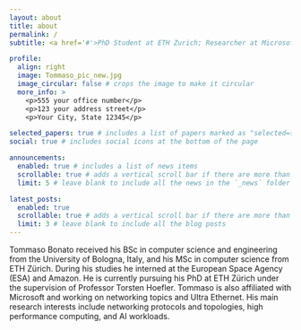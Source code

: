 ```yaml
---
layout: about
title: about
permalink: /
subtitle: <a href='#'>PhD Student at ETH Zurich; Researcher at Microsoft</a>. Address. Contacts. Motto. Etc.

profile:
  align: right
  image: Tommaso_pic_new.jpg
  image_circular: false # crops the image to make it circular
  more_info: >
    <p>555 your office number</p>
    <p>123 your address street</p>
    <p>Your City, State 12345</p>

selected_papers: true # includes a list of papers marked as "selected={true}"
social: true # includes social icons at the bottom of the page

announcements:
  enabled: true # includes a list of news items
  scrollable: true # adds a vertical scroll bar if there are more than 3 news items
  limit: 5 # leave blank to include all the news in the `_news` folder

latest_posts:
  enabled: true
  scrollable: true # adds a vertical scroll bar if there are more than 3 new posts items
  limit: 3 # leave blank to include all the blog posts
---
```


<div id="bio-switch" class="switch-face">
Tommaso Bonato received his BSc in computer science and engineering from the University of Bologna, Italy, and his MSc in computer science from ETH Zürich. During his studies he interned at the European Space Agency (ESA) and Amazon. He is currently pursuing his PhD at ETH Zürich under the supervision of Professor Torsten Hoefler. Tommaso is also affiliated with Microsoft and working on networking topics and Ultra Ethernet. His main research interests include networking protocols and topologies, high performance computing, and AI workloads.
</div>